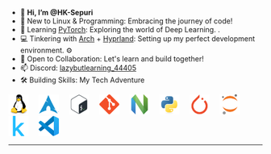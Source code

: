 - 👋 **Hi, I’m @HK-Sepuri**
- 👀 New to Linux & Programming: Embracing the journey of code!
- 🌱 Learning [PyTorch](https://pytorch.org/): Exploring the world of Deep Learning. .
- 💻 Tinkering with [Arch](https://archlinux.org/) + [Hyprland](https://hyprland.org/): Setting up my perfect development environment. ⚙️
- 💞️ Open to Collaboration: Let's learn and build together!
- 📫 Discord: [lazybutlearning_44405](https://discord.gg/lazybutlearning_44405)
- 🛠 Building Skills: My Tech Adventure


<div align="left">
  <img src="https://github.com/devicons/devicon/blob/v2.16.0/icons/linux/linux-original.svg" height="40" alt="linux logo"  />
  <img width="12" />
  <img src="https://github.com/devicons/devicon/blob/v2.16.0/icons/archlinux/archlinux-original.svg" height="40" alt="arch logo"  />
  <img width="12" />
  <img src="https://github.com/devicons/devicon/blob/v2.16.0/icons/bash/bash-original.svg" height="40" alt="bash logo"  />
  <img width="12" />
  <img src="https://github.com/devicons/devicon/blob/v2.16.0/icons/git/git-original.svg" height="40" alt="git logo"  />
  <img width="12" />
  <img src="https://github.com/devicons/devicon/blob/v2.16.0/icons/neovim/neovim-original.svg" height="40" alt="code-oss logo"  />
  <img width="12" />
  <img src="https://github.com/devicons/devicon/blob/v2.16.0/icons/python/python-original.svg" height="40" alt="python logo"  />
  <img width="12" />
  <img src="https://github.com/devicons/devicon/blob/v2.16.0/icons/pytorch/pytorch-original.svg" height="40" alt="pytorch logo"  />
  <img width="12" />
  <img src="https://github.com/devicons/devicon/blob/v2.16.0/icons/jupyter/jupyter-original.svg" height="40" alt="jupyter logo"  />
  <img width="12" />
  <img src="https://github.com/devicons/devicon/blob/v2.16.0/icons/kaggle/kaggle-original.svg" height="40" alt="kaggle logo"  />
  <img width="12" />
  <img src="https://github.com/devicons/devicon/blob/v2.16.0/icons/vscode/vscode-original.svg" height="40" alt="code-oss logo"  />
  <img width="12" />
</div>

***

<!---
HK-Sepuri/HK-Sepuri is a ✨ special ✨ repository because its `README.md` (this file) appears on your GitHub profile.
You can click the Preview link to take a look at your changes.
--->

